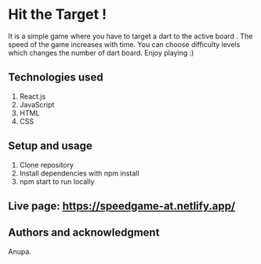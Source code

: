 
# Hit the Target !
It is a simple game where you have to target a dart to the active board . The speed of the game increases with time. You can choose difficulty levels which changes the number of dart board.  Enjoy playing :)

## Technologies used
1. React.js
2. JavaScript
3. HTML
4. CSS

## Setup and usage

1. Clone repository
2. Install dependencies with npm install
3. npm start to run locally

## Live page: https://speedgame-at.netlify.app/

## Authors and acknowledgment

Anupa.
